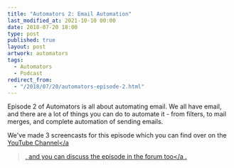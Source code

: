 ```yaml
---
title: "Automators 2: Email Automation"
last_modified_at: 2021-10-10 00:00
date: 2018-07-20 18:00
type: post
published: true
layout: post
artwork: automators
tags:
  - Automators
  - Podcast
redirect_from:
  - "/2018/07/20/automators-episode-2.html"
---
```



  Episode 2 of Automators is all about automating email. We all have email, and
  there are a lot of things you can do to automate it - from filters, to mail
  merges, and complete automation of sending emails.  

<!--more-->

  We've made 3 screencasts for this episode which you can find over on the
  <a href="https://m.youtube.com/channel/UCvpU-_RS85Y7q5PZsAaH87w"
    >YouTube Channel</a
  >, and you can discuss the episode in
  <a
    href="https://talk.automators.fm/t/automators-2-email-automation/906?u=rosemaryorchard"
    >the forum too</a
  >.  
